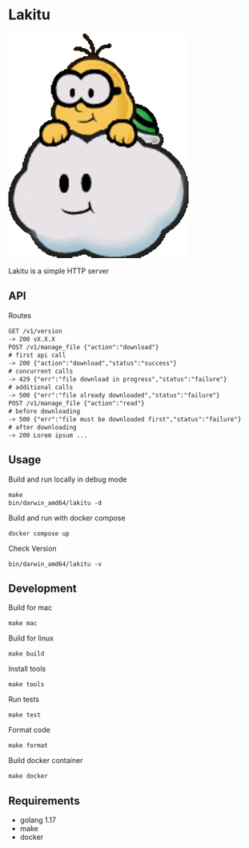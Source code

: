 # Lakitu

![lakitu](doc/lakitu.png)

Lakitu is a simple HTTP server

## API

Routes

```
GET /v1/version
-> 200 vX.X.X
POST /v1/manage_file {"action":"download"}
# first api call
-> 200 {"action":"download","status":"success"}
# concurrent calls
-> 429 {"err":"file download in progress","status":"failure"}
# additional calls
-> 500 {"err":"file already downloaded","status":"failure"}
POST /v1/manage_file {"action":"read"}
# before downloading
-> 500 {"err":"file must be downloaded first","status":"failure"}
# after downloading
-> 200 Lorem ipsum ...
```

## Usage

Build and run locally in debug mode

```
make
bin/darwin_amd64/lakitu -d
```

Build and run with docker compose

```
docker compose up
```

Check Version

```
bin/darwin_amd64/lakitu -v
```

## Development

Build for mac

```
make mac
```

Build for linux

```
make build
```

Install tools

```
make tools
```

Run tests

```
make test
```

Format code

```
make format
```

Build docker container

```
make docker
```

## Requirements

* golang 1.17
* make
* docker
